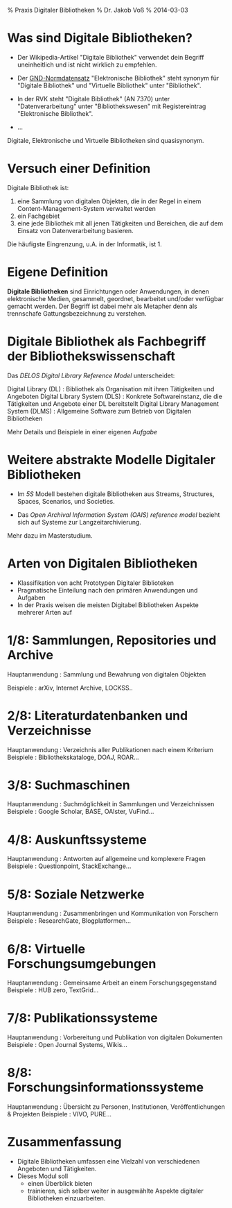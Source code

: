 % Praxis Digitaler Bibliotheken
% Dr. Jakob Voß
% 2014-03-03

# Was sind Digitale Bibliotheken?

* Der Wikipedia-Artikel "Digitale Bibliothek" verwendet dein Begriff
  uneinheitlich und ist nicht wirklich zu empfehlen.

* Der [GND-Normdatensatz](http://d-nb.info/gnd/4380940-6) "Elektronische
  Bibliothek" steht synonym für "Digitale Bibliothek" und "Virtuelle
  Bibliothek" unter "Bibliothek".

* In der RVK steht "Digitale Bibliothek" (AN 7370) unter 
  "Datenverarbeitung" unter "Bibliothekswesen" mit Registereintrag
  "Elektronische Bibliothek".

* ...

Digitale, Elektronische und Virtuelle Bibliotheken sind quasisynonym.

# Versuch einer Definition

Digitale Bibliothek ist:

1. eine Sammlung von digitalen Objekten, die in der Regel in einem
   Content-Management-System verwaltet werden
2. ein Fachgebiet
3. eine jede Bibliothek mit all jenen Tätigkeiten und Bereichen, die 
   auf dem Einsatz von Datenverarbeitung basieren.

Die häufigste Eingrenzung, u.A. in der Informatik, ist 1.

# Eigene Definition

**Digitale Bibliotheken** sind Einrichtungen oder Anwendungen, in denen
elektronische Medien, gesammelt, geordnet, bearbeitet und/oder verfügbar
gemacht werden. Der Begriff ist dabei mehr als Metapher  denn als trennschafe
Gattungsbezeichnung zu verstehen.

# Digitale Bibliothek als Fachbegriff der Bibliothekswissenschaft

Das *DELOS Digital Library Reference Model* unterscheidet:

Digital Library (DL)
  : Bibliothek als Organisation mit ihren Tätigkeiten und Angeboten
Digital Library System (DLS)
  : Konkrete Softwareinstanz, die die Tätigkeiten und Angebote einer 
    DL bereitstellt
Digital Library Management System (DLMS)
  : Allgemeine Software zum Betrieb von Digitalen Bibliotheken

Mehr Details und Beispiele in einer eigenen *Aufgabe*

# Weitere abstrakte Modelle Digitaler Bibliotheken
 
* Im *5S* Modell bestehen digitale Bibliotheken aus Streams, Structures,
  Spaces, Scenarios, und Societies.

* Das *Open Archival Information System (OAIS) reference model* bezieht
  sich auf Systeme zur Langzeitarchivierung.

Mehr dazu im Masterstudium.

# Arten von Digitalen Bibliotheken

* Klassifikation von acht Prototypen Digitaler Biblioteken
* Pragmatische Einteilung nach den primären Anwendungen und Aufgaben
* In der Praxis weisen die meisten Digitabel Bibliotheken Aspekte mehrerer Arten auf

# 1/8: Sammlungen, Repositories und Archive

Hauptanwendung
  : Sammlung und Bewahrung von digitalen Objekten

Beispiele
  : arXiv, Internet Archive, LOCKSS..

# 2/8: Literaturdatenbanken und Verzeichnisse

Hauptanwendung
  : Verzeichnis aller Publikationen nach einem Kriterium 
Beispiele
  : Bibliothekskataloge, DOAJ, ROAR...

# 3/8: Suchmaschinen

Hauptanwendung
  : Suchmöglichkeit in Sammlungen und Verzeichnissen
Beispiele
  : Google Scholar, BASE, OAIster, VuFind...

# 4/8: Auskunftssysteme

Hauptanwendung
  : Antworten auf allgemeine und komplexere Fragen
Beispiele
  : Questionpoint, StackExchange...

# 5/8: Soziale Netzwerke

Hauptanwendung
  : Zusammenbringen und Kommunikation von Forschern
Beispiele
  : ResearchGate, Blogplatformen... 

# 6/8: Virtuelle Forschungsumgebungen

Hauptanwendung
  : Gemeinsame Arbeit an einem Forschungsgegenstand 
Beispiele
  : HUB zero, TextGrid...

# 7/8:  Publikationssysteme

Hauptanwendung
  : Vorbereitung und Publikation von digitalen Dokumenten
Beispiele
  : Open Journal Systems, Wikis...

# 8/8: Forschungsinformationssysteme

Hauptanwendung
  : Übersicht zu Personen, Institutionen, Veröffentlichungen & Projekten 
Beispiele
  : VIVO, PURE...

# Zusammenfassung

* Digitale Bibliotheken umfassen eine Vielzahl von verschiedenen Angeboten und
  Tätigkeiten.
* Dieses Modul soll 
    * einen Überblick bieten
    * trainieren, sich selber weiter in ausgewählte Aspekte digitaler 
      Bibliotheken einzuarbeiten.

